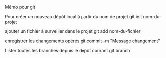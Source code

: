 Mémo pour git

Pour créer un nouveau dépôt local à partir du nom de projet
git init nom-du-projet

ajouter un fichier à surveiller dans le projet
git add nom-du-fichier

enregistrer les changements opérés
git commit -m "Message changement"

Lister toutes les branches depuis le dépôt courant
git branch
